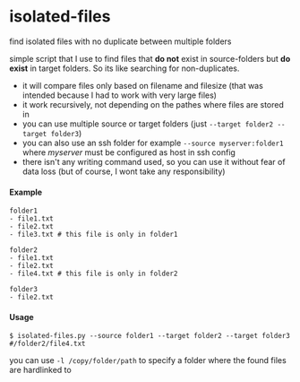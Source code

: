 # isolated-files
find isolated files with no duplicate between multiple folders

simple script that I use to find files that **do not** exist in source-folders but **do exist** in target folders. So its like searching for non-duplicates.

- it will compare files only based on filename and filesize (that was intended because I had to work with very large files)
- it work recursively, not depending on the pathes where files are stored in
- you can use multiple source or target folders (just `--target folder2 --target folder3`)
- you can also use an ssh folder for example `--source myserver:folder1` where _myserver_ must be configured as host in ssh config
- there isn't any writing command used, so you can use it without fear of data loss (but of course, I wont take any responsibility)

#### Example
```
folder1
- file1.txt
- file2.txt
- file3.txt # this file is only in folder1

folder2
- file1.txt
- file2.txt
- file4.txt # this file is only in folder2

folder3
- file2.txt
```

#### Usage
```
$ isolated-files.py --source folder1 --target folder2 --target folder3
#/folder2/file4.txt
```

you can use `-l /copy/folder/path` to specify a folder where the found files are hardlinked to
